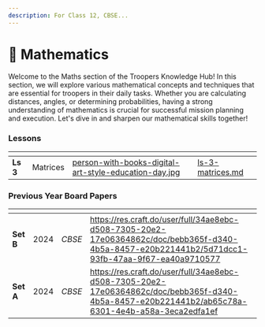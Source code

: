 ```yaml
---
description: For Class 12, CBSE...
---
```


# 🎰 Mathematics

Welcome to the Maths section of the Troopers Knowledge Hub! In this section, we will explore various mathematical concepts and techniques that are essential for troopers in their daily tasks. Whether you are calculating distances, angles, or determining probabilities, having a strong understanding of mathematics is crucial for successful mission planning and execution. Let's dive in and sharpen our mathematical skills together!

### Lessons

<table data-view="cards"><thead><tr><th></th><th></th><th data-hidden data-card-cover data-type="files"></th><th data-hidden data-type="content-ref"></th></tr></thead><tbody><tr><td><strong>Ls 3</strong></td><td>Matrices</td><td><a href="../../../.gitbook/assets/person-with-books-digital-art-style-education-day.jpg">person-with-books-digital-art-style-education-day.jpg</a></td><td><a href="ls-3-matrices.md">ls-3-matrices.md</a></td></tr></tbody></table>

### Previous Year Board Papers

<table data-view="cards"><thead><tr><th></th><th></th><th></th><th data-hidden data-type="content-ref"></th></tr></thead><tbody><tr><td><strong>Set B</strong></td><td>2024</td><td><em>CBSE</em></td><td><a href="https://res.craft.do/user/full/34ae8ebc-d508-7305-20e2-17e06364862c/doc/bebb365f-d340-4b5a-8457-e20b221441b2/5d71dcc1-93fb-47aa-9f67-ea40a9710577">https://res.craft.do/user/full/34ae8ebc-d508-7305-20e2-17e06364862c/doc/bebb365f-d340-4b5a-8457-e20b221441b2/5d71dcc1-93fb-47aa-9f67-ea40a9710577</a></td></tr><tr><td><strong>Set A</strong></td><td>2024</td><td><em>CBSE</em></td><td><a href="https://res.craft.do/user/full/34ae8ebc-d508-7305-20e2-17e06364862c/doc/bebb365f-d340-4b5a-8457-e20b221441b2/ab65c78a-6301-4e4b-a58a-3eca2edfa1ef">https://res.craft.do/user/full/34ae8ebc-d508-7305-20e2-17e06364862c/doc/bebb365f-d340-4b5a-8457-e20b221441b2/ab65c78a-6301-4e4b-a58a-3eca2edfa1ef</a></td></tr></tbody></table>
